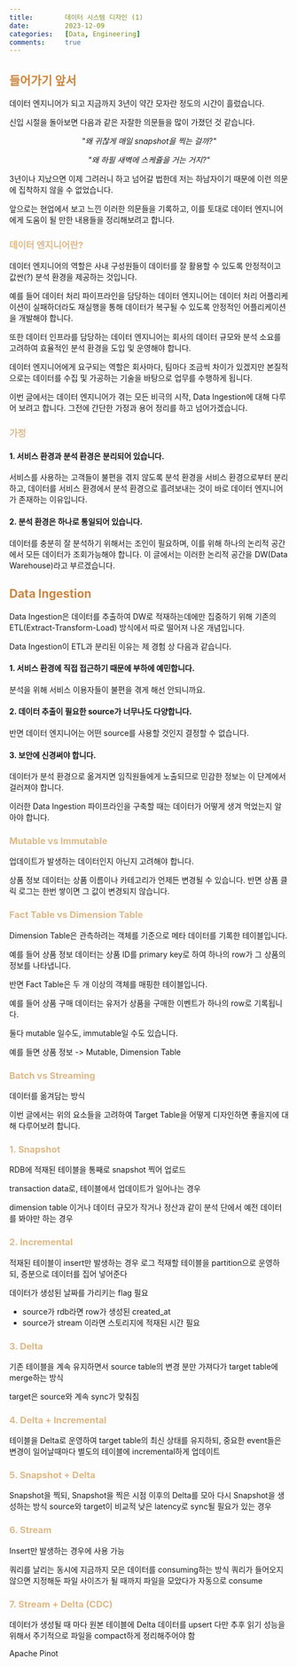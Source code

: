 ```yaml
---
title:        데이터 시스템 디자인 (1)
date:         2023-12-09
categories:   [Data, Engineering]
comments:     true
---
```


<style>
H2 { color: #cd853f }
H3 { color: #deb887 }
</style>

## 들어가기 앞서

데이터 엔지니어가 되고 지금까지 3년이 약간 모자란 정도의 시간이 흘렀습니다.

신입 시절을 돌아보면 다음과 같은 자잘한 의문들을 많이 가졌던 것 같습니다.

_<p style="text-align: center;">"왜 귀찮게 매일 snapshot을 찍는 걸까?"</p>_
_<p style="text-align: center;">"왜 하필 새벽에 스케쥴을 거는 거지?"</p>_

3년이나 지났으면 이제 그려러니 하고 넘어갈 법한데 저는 하남자이기 때문에 이런 의문에 집착하지 않을 수 없었습니다.

앞으로는 현업에서 보고 느낀 이러한 의문들을 기록하고, 이를 토대로 데이터 엔지니어에게 도움이 될 만한 내용들을 정리해보려고 합니다.

### 데이터 엔지니어란?

데이터 엔지니어의 역할은 사내 구성원들이 데이터를 잘 활용할 수 있도록 안정적이고 값싼(?) 분석 환경을 제공하는 것입니다.

예를 들어 데이터 처리 파이프라인을 담당하는 데이터 엔지니어는 데이터 처리 어플리케이션이 실패하더라도 재실행을 통해 데이터가 복구될 수 있도록 안정적인 어플리케이션을 개발해야 합니다.

또한 데이터 인프라를 담당하는 데이터 엔지니어는 회사의 데이터 규모와 분석 소요를 고려하여 효율적인 분석 환경을 도입 및 운영해야 합니다.

데이터 엔지니어에게 요구되는 역할은 회사마다, 팀마다 조금씩 차이가 있겠지만 본질적으로는 데이터를 수집 및 가공하는 기술을 바탕으로 업무를 수행하게 됩니다.

이번 글에서는 데이터 엔지니어가 겪는 모든 비극의 시작, Data Ingestion에 대해 다루어 보려고 합니다. 그전에 간단한 가정과 용어 정리를 하고 넘어가겠습니다.

### 가정

#### 1. 서비스 환경과 분석 환경은 분리되어 있습니다.

서비스를 사용하는 고객들이 불편을 겪지 않도록 분석 환경을 서비스 환경으로부터 분리하고, 데이터를 서비스 환경에서 분석 환경으로 흘려보내는 것이 바로 데이터 엔지니어가 존재하는 이유입니다.

#### 2. 분석 환경은 하나로 통일되어 있습니다.

데이터를 충분히 잘 분석하기 위해서는 조인이 필요하며, 이를 위해 하나의 논리적 공간에서 모든 데이터가 조회가능해야 합니다. 이 글에서는 이러한 논리적 공간을 DW(Data Warehouse)라고 부르겠습니다.

## <o>Data Ingestion</o>

Data Ingestion은 데이터를 추출하여 DW로 적재하는데에만 집중하기 위해 기존의 ETL(Extract-Transform-Load) 방식에서 따로 떨어져 나온 개념입니다.

Data Ingestion이 ETL과 분리된 이유는 제 경험 상 다음과 같습니다.

#### 1. 서비스 환경에 직접 접근하기 때문에 부하에 예민합니다. 
분석을 위해 서비스 이용자들이 불편을 겪게 해선 안되니까요.

#### 2. 데이터 추출이 필요한 source가 너무나도 다양합니다. 
반면 데이터 엔지니어는 어떤 source를 사용할 것인지 결정할 수 없습니다.

#### 3. 보안에 신경써야 합니다.
데이터가 분석 환경으로 옮겨지면 임직원들에게 노출되므로 민감한 정보는 이 단계에서 걸러져야 합니다.

이러한 Data Ingestion 파이프라인을 구축할 때는 데이터가 어떻게 생겨 먹었는지 알아야 합니다.

### Mutable vs Immutable
업데이트가 발생하는 데이터인지 아닌지 고려해야 합니다.

상품 정보 데이터는 상품 이름이나 카테고리가 언제든 변경될 수 있습니다.
반면 상품 클릭 로그는 한번 쌓이면 그 값이 변경되지 않습니다.

### Fact Table vs Dimension Table
Dimension Table은 관측하려는 객체를 기준으로 메타 데이터를 기록한 테이블입니다.

예를 들어 상품 정보 데이터는 상품 ID를 primary key로 하여 하나의 row가 그 상품의 정보를 나타냅니다.

반면 Fact Table은 두 개 이상의 객체를 매핑한 테이블입니다.

예를 들어 상품 구매 데이터는 유저가 상품을 구매한 이벤트가 하나의 row로 기록됩니다.

둘다 mutable 일수도, immutable일 수도 있습니다.

예를 들면 
상품 정보 -> Mutable, Dimension Table


### Batch vs Streaming
데이터를 옮겨담는 방식

이번 글에서는 위의 요소들을 고려하여 Target Table을 어떻게 디자인하면 좋을지에 대해 다루어보려 합니다.

### 1. Snapshot
RDB에 적재된 테이블을 통째로 snapshot 찍어 업로드

transaction data로, 테이블에서 업데이트가 일어나는 경우

dimension table 이거나
데이터 규모가 작거나
정산과 같이 분석 단에서 예전 데이터를 봐야만 하는 경우


### 2. Incremental
적재된 테이블이 insert만 발생하는 경우
로그
적재할 테이블을 partition으로 운영하되, 증분으로 데이터를 집어 넣어준다

데이터가 생성된 날짜를 가리키는 flag 필요
- source가 rdb라면 row가 생성된 created_at
- source가 stream 이라면 스토리지에 적재된 시간 필요

### 3. Delta
기존 테이블을 계속 유지하면서 source table의 변경 분만 가져다가 target table에 merge하는 방식

target은 source와 계속 sync가 맞춰짐

### 4. Delta + Incremental
테이블을 Delta로 운영하여 target table의 최신 상태를 유지하되, 중요한 event들은 변경이 일어날때마다 별도의 테이블에 incremental하게 업데이트

### 5. Snapshot + Delta
Snapshot을 찍되, Snapshot을 찍은 시점 이후의 Delta를 모아 다시 Snapshot을 생성하는 방식
source와 target이 비교적 낮은 latency로 sync될 필요가 있는 경우

### 6. Stream
Insert만 발생하는 경우에 사용 가능

쿼리를 날리는 동시에 지금까지 모은 데이터를 consuming하는 방식
쿼리가 들어오지 않으면 지정해둔 파일 사이즈가 될 때까지 파일을 모았다가 자동으로 consume

### 7. Stream + Delta (CDC)
데이터가 생성될 때 마다 원본 테이블에 Delta 데이터를 upsert
다만 추후 읽기 성능을 위해서 주기적으로 파일을 compact하게 정리해주어야 함

Apache Pinot

